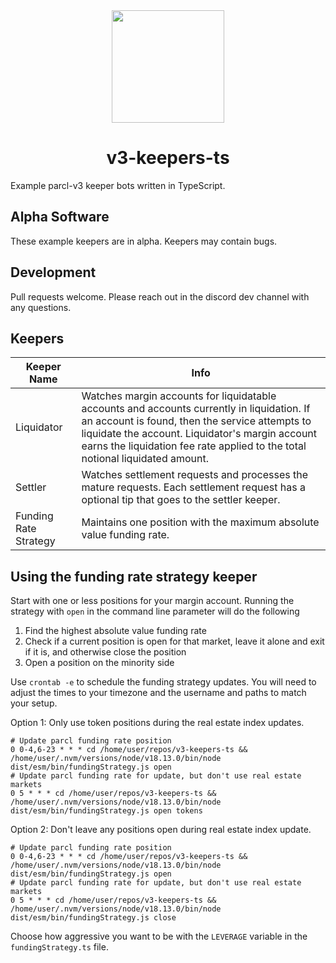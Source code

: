 <div align="center">
<img height="180" src="https://app.parcl.co/favicon.png"/>
<h1>v3-keepers-ts</h1>
</div>

Example parcl-v3 keeper bots written in TypeScript.

## Alpha Software

These example keepers are in alpha. Keepers may contain bugs.

## Development

Pull requests welcome. Please reach out in the discord dev channel with any questions.

## Keepers

| Keeper Name           | Info                                                                                                                                                                                                                                                                             |
|-----------------------|----------------------------------------------------------------------------------------------------------------------------------------------------------------------------------------------------------------------------------------------------------------------------------|
| Liquidator            | Watches margin accounts for liquidatable accounts and accounts currently in liquidation. If an account is found, then the service attempts to liquidate the account. Liquidator's margin account earns the liquidation fee rate applied to the total notional liquidated amount. |
| Settler               | Watches settlement requests and processes the mature requests. Each settlement request has a optional tip that goes to the settler keeper.                                                                                                                                       |
| Funding Rate Strategy | Maintains one position with the maximum absolute value funding rate.                                                                                                                                                                                                             |


## Using the funding rate strategy keeper

Start with one or less positions for your margin account. Running the strategy with `open` in the
command line parameter will do the following
1) Find the highest absolute value funding rate
2) Check if a current position is open for that market, leave it alone and exit if it is, and otherwise close the position 
3) Open a position on the minority side

Use `crontab -e` to schedule the funding strategy updates. You will need to adjust the times to your timezone
and the username and paths to match your setup.

Option 1: Only use token positions during the real estate index updates. 
```cron
# Update parcl funding rate position
0 0-4,6-23 * * * cd /home/user/repos/v3-keepers-ts && /home/user/.nvm/versions/node/v18.13.0/bin/node dist/esm/bin/fundingStrategy.js open 
# Update parcl funding rate for update, but don't use real estate markets
0 5 * * * cd /home/user/repos/v3-keepers-ts && /home/user/.nvm/versions/node/v18.13.0/bin/node  dist/esm/bin/fundingStrategy.js open tokens
```

Option 2: Don't leave any positions open during real estate index update.
```cron
# Update parcl funding rate position
0 0-4,6-23 * * * cd /home/user/repos/v3-keepers-ts && /home/user/.nvm/versions/node/v18.13.0/bin/node dist/esm/bin/fundingStrategy.js open 
# Update parcl funding rate for update, but don't use real estate markets
0 5 * * * cd /home/user/repos/v3-keepers-ts && /home/user/.nvm/versions/node/v18.13.0/bin/node  dist/esm/bin/fundingStrategy.js close 
```

Choose how aggressive you want to be with the `LEVERAGE` variable in the `fundingStrategy.ts` file.
